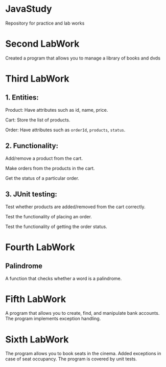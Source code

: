 # JavaStudy
Repository for practice and lab works
# Second LabWork
Created a program that allows you to manage a library of books and dvds
# Third LabWork
## 1. Entities:

Product: Have attributes such as id, name, price.

Cart: Store the list of products.

Order: Have attributes such as `orderId`, `products`, `status`.

## 2. Functionality:
Add/remove a product from the cart.

Make orders from the products in the cart.

Get the status of a particular order.

## 3.  JUnit testing:
Test whether products are added/removed from the cart correctly.

Test the functionality of placing an order.

Test the functionality of getting the order status. 

# Fourth LabWork

## Palindrome
A function that checks whether a word is a palindrome.

# Fifth LabWork
A program that allows you to create, find, and manipulate bank accounts. 
The program implements exception handling.

# Sixth LabWork
The program allows you to book seats in the cinema. 
Added exceptions in case of seat occupancy. 
The program is covered by unit tests.
